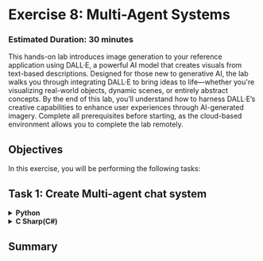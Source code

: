 # **Exercise 8**: Multi-Agent Systems

### Estimated Duration: 30 minutes

This hands-on lab introduces image generation to your reference application using DALL·E, a powerful AI model that creates visuals from text-based descriptions. Designed for those new to generative AI, the lab walks you through integrating DALL·E to bring ideas to life—whether you're visualizing real-world objects, dynamic scenes, or entirely abstract concepts. By the end of this lab, you’ll understand how to harness DALL·E’s creative capabilities to enhance user experiences through AI-generated imagery. Complete all prerequisites before starting, as the cloud-based environment allows you to complete the lab remotely.

## Objectives
In this exercise, you will be performing the following tasks:

## Task 1: Create Multi-agent chat system

<details>
<summary><strong>Python</strong></summary>

1. Navigate to `Python>src` directory and open **multi_agent.py** file.
1. Remove the existing code and add the code from the following URL in the file.
    ```
    https://raw.githubusercontent.com/CloudLabsAI-Azure/ai-developer/refs/heads/prod/CodeBase/python/lab-08.py
    ```
1. Save the file.
1. Right click on `Python>src` in the left pane and select **Open in Integrated Terminal**.
1. Use the following command to run the app:
    ```
    streamlit run app.py
    ```
1. If the app does not open automatically in the browser, you can access it using the following **URL**:
    ```
    http://localhost:8501
    ```
1. Submit the following prompt and see how the AI responds:
    ```
    Build a Calculator app.
    ```
</details>

<details>
<summary><strong>C Sharp(C#)</strong></summary>

1. Navigate to `Dotnet>src>BlazorAI>Components>Pages` directory and open **MultiAgent.razor.cs** file.
1. Remove the existing code and add the code from the following URL in the file.
    ```
    https://raw.githubusercontent.com/CloudLabsAI-Azure/ai-developer/refs/heads/prod/CodeBase/c%23/lab-08.cs
    ```
1. Save the file.
1. Right click on `Dotnet>src>Aspire>Aspire.AppHost` in the left pane and select **Open in Integrated Terminal**.
1. Use the following command to run the app:
    ```
    dotnet run
    ```
1. Navigate to the link that is in the output section of the terminal:
    >**Note**: The link can be found besides **Login to the dashboard at** in the terminal.

    >**Note**: If you recieve security warnings in the browser, close the browser and follow the link again.
1. Navigate to the link pointing towards **blazor-aichat** i.e **https://localhost:7118/**
1. Submit the following prompt and see how the AI responds:
    ```
    Build a Calculator app.
    ```
</details>

## Summary